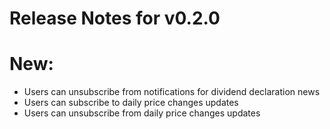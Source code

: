 # Release Notes for v0.2.0

# New:
- Users can unsubscribe from notifications for dividend declaration news
- Users can subscribe to daily price changes updates
- Users can unsubscribe from daily price changes updates